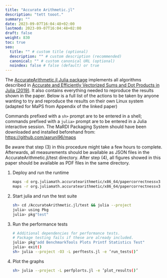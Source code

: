 ```yaml
---
title: "Accurate Arithmetic.jl"
description: "tett tooot."
summary: ""
date: 2023-09-07T16:04:48+02:00
lastmod: 2023-09-07T16:04:48+02:00
draft: false
weight: 830
toc: true
seo:
  title: "" # custom title (optional)
  description: "" # custom description (recommended)
  canonical: "" # custom canonical URL (optional)
  noindex: false # false (default) or true
---
```


The [AccurateArithmetic.jl Julia
package](https://github.com/JuliaMath/AccurateArithmetic.jl/tree/paper-correctness-2019)
implements all algorithms described in [Accurate and Efficiently Vectorized Sums
and Dot Products in Julia (2019)](https://hal.science/hal-02265534). It also
contains everything needed to reproduce the results shown in the paper. Below is
a full list of the actions to be taken by anyone wanting to try and reproduce
the results on their own Linux system (adapted for MaPS from Appendix of the
linked paper)

Commands prefixed with a `sh>` prompt are to be entered in a shell; commands
prefixed with a `julia>` prompt are to be entered in a Julia interactive
session. The MaRDI Packaging System should have been downloaded and installed
beforehand from: https://github.com/aaruni96/maps

Be aware that step (3) in this procedure might take a few hours to complete.
Afterwards, all measurements should be available as JSON files in the
AccurateArithmetic.jl/test directory. After step (4), all figures showed in this
paper should be available as PDF files in the same directory.

1. Deploy and run the runtime

    ```bash
    maps -d org.juliamath.accuratearithmetic/x86_64/papercorrectnessv3
    maps -r org.juliamath.accuratearithmetic/x86_64/papercorrectnessv3
    ```

1. Start julia and run the test suite

    ```bash
    sh> cd /AccurateArithmetic.jl/test && julia --project
    julia> using Pkg
    julia> pkg"test"
    ```

1. Run the performance tests

    ```bash
    # Additional dependencies for performance tests.
    # Package testing fails if these are already included.
    julia> pkg"add BenchmarkTools Plots Printf Statistics Test"
    julia> exit()
    sh> julia --project -O3 -L perftests.jl -e ’run_tests()’
    ```

1. Plot the graphs

    ```bash
    sh> julia --project -L perfplorts.jl -e ’plot_results()’
    ```

